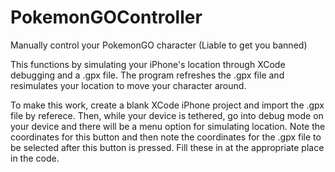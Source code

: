 # PokemonGOController
Manually control your PokemonGO character (Liable to get you banned)

This functions by simulating your iPhone's location through XCode debugging and a .gpx file.  The program refreshes the .gpx file and resimulates your location to move your character around.

To make this work, create a blank XCode iPhone project and import the .gpx file by referece.  Then, while your device is tethered, go into debug mode on your device and there will be a menu option for simulating location.  Note the coordinates for this button and then note the coordinates for the .gpx file to be selected after this button is pressed.  Fill these in at the appropriate place in the code.
